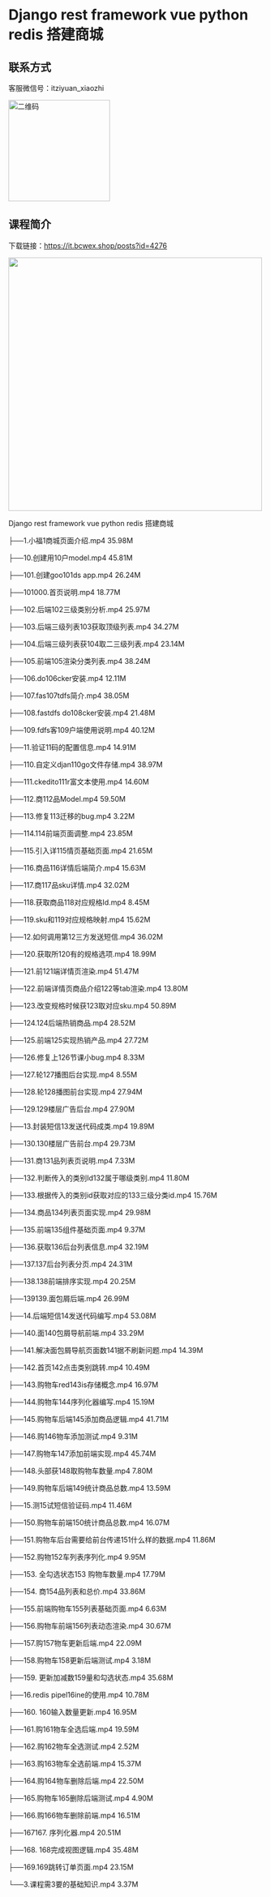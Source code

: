 # Django rest framework vue python redis 搭建商城

## 联系方式

客服微信号：itziyuan_xiaozhi

<img src="https://ziyuanyun.oss-cn-guangzhou.aliyuncs.com/common/20240614073449/666b82192834a.jpg" width="200" height="200" alt="二维码">

## 课程简介

下载链接：https://it.bcwex.shop/posts?id=4276

<img src="https://ziyuanyun.oss-cn-guangzhou.aliyuncs.com/yun/20240720073033/669af7199e4f1.jpg" width="500" alt="">

  

 Django rest framework vue python redis 搭建商城

 ├──1.小福1商城页面介绍.mp4 35.98M

 ├──10.创建用10户model.mp4 45.81M

 ├──101.创建goo101ds app.mp4 26.24M

 ├──101000.首页说明.mp4 18.77M

 ├──102.后端102三级类别分析.mp4 25.97M

 ├──103.后端三级列表103获取顶级列表.mp4 34.27M

 ├──104.后端三级列表获104取二三级列表.mp4 23.14M

 ├──105.前端105渲染分类列表.mp4 38.24M

 ├──106.do106cker安装.mp4 12.11M

 ├──107.fas107tdfs简介.mp4 38.05M

 ├──108.fastdfs do108cker安装.mp4 21.48M

 ├──109.fdfs客109户端使用说明.mp4 40.12M

 ├──11.验证11码的配置信息.mp4 14.91M

 ├──110.自定义djan110go文件存储.mp4 38.97M

 ├──111.ckedito111r富文本使用.mp4 14.60M

 ├──112.商112品Model.mp4 59.50M

 ├──113.修复113迁移的bug.mp4 3.22M

 ├──114.114前端页面调整.mp4 23.85M

 ├──115.引入详115情页基础页面.mp4 21.65M

 ├──116.商品116详情后端简介.mp4 15.63M

 ├──117.商117品sku详情.mp4 32.02M

 ├──118.获取商品118对应规格Id.mp4 8.45M

 ├──119.sku和119对应规格映射.mp4 15.62M

 ├──12.如何调用第12三方发送短信.mp4 36.02M

 ├──120.获取所120有的规格选项.mp4 18.99M

 ├──121.前121端详情页渲染.mp4 51.47M

 ├──122.前端详情页商品介绍122等tab渲染.mp4 13.80M

 ├──123.改变规格时候获123取对应sku.mp4 50.89M

 ├──124.124后端热销商品.mp4 28.52M

 ├──125.前端125实现热销产品.mp4 27.72M

 ├──126.修复上126节课小bug.mp4 8.33M

 ├──127.轮127播图后台实现.mp4 8.55M

 ├──128.轮128播图前台实现.mp4 27.94M

 ├──129.129楼层广告后台.mp4 27.90M

 ├──13.封装短信13发送代码成类.mp4 19.89M

 ├──130.130楼层广告前台.mp4 29.73M

 ├──131.商131品列表页说明.mp4 7.33M

 ├──132.判断传入的类别Id132属于哪级类别.mp4 11.80M

 ├──133.根据传入的类别id获取对应的133三级分类id.mp4 15.76M

 ├──134.商品134列表页面实现.mp4 29.98M

 ├──135.前端135组件基础页面.mp4 9.37M

 ├──136.获取136后台列表信息.mp4 32.19M

 ├──137.137后台列表分页.mp4 24.31M

 ├──138.138前端排序实现.mp4 20.25M

 ├──139139.面包屑后端.mp4 26.99M

 ├──14.后端短信14发送代码编写.mp4 53.08M

 ├──140.面140包屑导航前端.mp4 33.29M

 ├──141.解决面包屑导航页面数141据不刷新问题.mp4 14.39M

 ├──142.首页142点击类别跳转.mp4 10.49M

 ├──143.购物车red143is存储概念.mp4 16.97M

 ├──144.购物车144序列化器编写.mp4 15.19M

 ├──145.购物车后端145添加商品逻辑.mp4 41.71M

 ├──146.购146物车添加测试.mp4 9.31M

 ├──147.购物车147添加前端实现.mp4 45.74M

 ├──148.头部获148取购物车数量.mp4 7.80M

 ├──149.购物车后端149统计商品总数.mp4 13.59M

 ├──15.测15试短信验证码.mp4 11.46M

 ├──150.购物车前端150统计商品总数.mp4 16.07M

 ├──151.购物车后台需要给前台传递151什么样的数据.mp4 11.86M

 ├──152.购物152车列表序列化.mp4 9.95M

 ├──153. 全勾选状态153 购物车数量.mp4 17.79M

 ├──154. 商154品列表和总价.mp4 33.86M

 ├──155.前端购物车155列表基础页面.mp4 6.63M

 ├──156.购物车前端156列表动态渲染.mp4 30.67M

 ├──157.购157物车更新后端.mp4 22.09M

 ├──158.购物车158更新后端测试.mp4 3.18M

 ├──159. 更新加减数159量和勾选状态.mp4 35.68M

 ├──16.redis pipel16ine的使用.mp4 10.78M

 ├──160. 160输入数量更新.mp4 16.95M

 ├──161.购161物车全选后端.mp4 19.59M

 ├──162.购162物车全选测试.mp4 2.52M

 ├──163.购163物车全选前端.mp4 15.37M

 ├──164.购164物车删除后端.mp4 22.50M

 ├──165.购物车165删除后端测试.mp4 4.90M

 ├──166.购166物车删除前端.mp4 16.51M

 ├──167167. 序列化器.mp4 20.51M

 ├──168. 168完成视图逻辑.mp4 35.48M

 ├──169.169跳转订单页面.mp4 23.15M

 └──3.课程需3要的基础知识.mp4 3.37M

  
